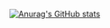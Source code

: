 
<!--
<div align=center>

##Introduction  

컴퓨터공학과 재학 중인 학생
<img src="https://img.shields.io/badge/내용-바탕색?style=flat&logo=로고이름&logoColor=white"/>
스킬에 쓰는 거

  
## Skills  
<img src="https://img.shields.io/badge/C Sharp-#239120?style=flat&logo=C Sharp&logoColor=white"/>
  
</div>


[![Top Langs](https://github-readme-stats.vercel.app/api/top-langs/?username=Seheyon&layout=compact)](https://github.com/Seheyon/github-readme-stats)
-->

[![Anurag's GitHub stats](https://github-readme-stats.vercel.app/api?username=Seheyon)](https://github.com/Seheyon/github-readme-stats)

